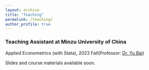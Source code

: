 ```yaml
---
layout: archive
title: "Teaching"
permalink: /teaching/
author_profile: true
---
```


### Teaching Assistant at Minzu University of China
Applied Econometrics (with Stata), 2023 Fall(Professor: [Dr. Yu Bai](https://eco.muc.edu.cn/info/1373/3467.htm))   

Slides and course materials available soon.

